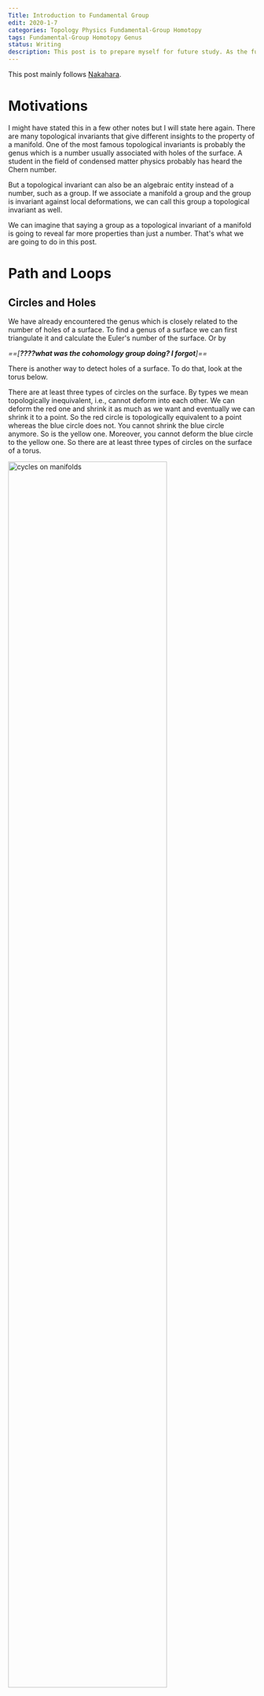```yaml
---
Title: Introduction to Fundamental Group
edit: 2020-1-7
categories: Topology Physics Fundamental-Group Homotopy
tags: Fundamental-Group Homotopy Genus
status: Writing
description: This post is to prepare myself for future study. As the fundamental group plays an important role in many parts of topological insulators. 
---
```


$$
\newcommand{\ket}[1]{\vert {#1} \rangle}
\newcommand{\bra}[1]{\langle {#1} \vert}
\newcommand{\braket}[2]{\left\langle {#1}\! \mid \!{#2} \right\rangle}
\newcommand{\Partial}[2]{\frac{\partial {#1}}{\partial{#2}}}
\newcommand{\emath}{\mathrm e}
\newcommand{\R}{\mathbb R}
$$

This post mainly follows [Nakahara](https://cds.cern.ch/record/640926/files/0750306068_TOC.pdf).

# Motivations

I might have stated this in a few other notes but I will state here again. There are many topological invariants that give different insights to the property of a manifold. One of the most famous topological invariants is probably the genus which is a number usually associated with holes of the surface. A student in the field of condensed matter physics probably has heard the Chern number. 

But a topological invariant can also be an algebraic entity instead of a number, such as a group. If we associate a manifold a group and the group is invariant against local deformations, we can call this group a topological invariant as well. 

We can imagine that saying a group as a topological invariant of a manifold is going to reveal far more properties than just a number. That's what we are going to do in this post.

# Path and Loops

## Circles and Holes

We have already encountered the genus which is closely related to the number of holes of a surface. To find a genus of a surface we can first triangulate it and calculate the Euler's number of the surface. Or by 

*==[**????what was the cohomology group doing? I forgot**]==*

There is another way to detect holes of a surface. To do that, look at the torus below. 

There are at least three types of circles on the surface. By types we mean topologically inequivalent, i.e., cannot deform into each other. We can deform the red one and shrink it as much as we want and eventually we can shrink it to a point. So the red circle is topologically equivalent to a point whereas the blue circle does not. You cannot shrink the blue circle anymore. So is the yellow one. Moreover, you cannot deform the blue circle to the yellow one. So there are at least three types of circles on the surface of a torus.

<img src="https://raw.githubusercontent.com/yk-liu/yk-liu.github.io/master/_posts/2019-10-29-Introduction-to-Foundemental-Group/assets/nonContractibleCircles.png" alt="cycles on manifolds" width="80%">

On the other hand, all circles on a sphere are contractible, meaning they are all topologically equivalent to a point. Circles on a two-holed torus are more complicated but the results are shown above as well. 

Obviously, the above results are topological, as we can deform the manifold continuously but the conclusion remains the same. So in some sense, the number of inequivalent circles can be used as a topological invariant. Mathematically it's hard to prove that "there is no way to deform the circles into one another", or to prove "there are only these types of circles on the surface". To do that, we are going to use some definitions. 

> If you are not interested in the mathematical details, you can jump directly to [Calculation of Fundamental Groups](#calculation-of-fundamental-groups)

## Mathematical Structures among Paths and Loops

A path on a manifold can be seen as a map from an interval in real axis $I=[0,1]\in\R^1$ to a (continuous) line on the manifold $\mathcal M$. We denote the map as

$$
\alpha: I\rightarrow \mathcal M,
$$

where $\alpha(0)=x _ 0$ and $\alpha(1)=x _ 1$ are considered the beginning and the end of the line. We will from now on use the map $\alpha$ to indicate the path on the manifold.

<img src="https://raw.githubusercontent.com/yk-liu/yk-liu.github.io/master/_posts/2019-10-29-Introduction-to-Foundemental-Group/assets/pathandloops.png" alt="path, loops and points on manifold" width="60%">

If $x _ 0=x _ 1$, naturally we call $\alpha$ a loop that start at $x _ 0$ or whose base point is $x _ 0$.

What's interesting about the path and circles defined about is paths as a set behave like a group.

First, we can define a multiplication between a path $\alpha$ and a path $\beta$ as $\alpha * \beta$, where

$$
\alpha * \beta(s) = 
\cases{
\alpha(2s),\quad  0\le s \le 1/2\\
\beta(2s-1),\quad  1/2\le s \le 1
}
$$

Intuitively the operation is defined as moving along the first path and continuously transit to another with equal time spent on either of the paths. Hence we require that for our multiplication to give a continuous path, the second path must start where the first path ends. 

<img src="https://raw.githubusercontent.com/yk-liu/yk-liu.github.io/master/_posts/2019-10-29-Introduction-to-Foundemental-Group/assets/multiplication.png" alt="multiplication of paths on manifold" width="60%">

Note that the coefficients in the map can be defined in other ways as well, say

$$
\alpha * \beta(s) = 
\cases{
\alpha(8s^2),\quad  0\le s \le 1/8\\
\beta((8s-1)/7),\quad  1/8\le s \le 1
}
$$

is the same path on the manifold. We made our choice but you can make yours. From now on we will use the former one for its simplicity. 

The multiplication is associative, which we will prove later in this post. But we can see direct by manipulating the paths.

<img src="https://raw.githubusercontent.com/yk-liu/yk-liu.github.io/master/_posts/2019-10-29-Introduction-to-Foundemental-Group/assets/associativityM.png" alt="associativity of multiplication of paths shown on manifold" width="40%">

The multiplication is communitive, as the multiplication is defined in such a way that if $\alpha*\beta$ and $\beta*\alpha$ both exist, they must form a loop. The result of the multiplication is only going to be the same loop. As is indicated in the sketch below. The direction of the loop is indicated by the black arrow. There is a small nuance that even the results "overlap", they actually give us "two loops with different base points". We will address this issue later when we talk about homotopic maps.

<img src="https://raw.githubusercontent.com/yk-liu/yk-liu.github.io/master/_posts/2019-10-29-Introduction-to-Foundemental-Group/assets/Abelian.png" alt="multiplication of paths on manifold is communitive" width="60%">

The identity we choose here is going to be a constant map $c$ which correspond to a point in the manifold, 

$$
c _ {x _ 0} : I \rightarrow x _ 0\in \mathcal M
$$

Obviously, the identity here is not unique and we will address that in a minute.

The inverse of a path is defined as traveling along the path reversely. The inverse is denoted as $\alpha^{-1}$,

$$
\alpha^{-1}(s) =\alpha(1-s), s\in I
$$

<img src="https://raw.githubusercontent.com/yk-liu/yk-liu.github.io/master/_posts/2019-10-29-Introduction-to-Foundemental-Group/assets/inverse.png" alt="inverse of path and multiplication of path with its inverse" width="80%">

When a path is multiplied with its inverse it does **NOT** gives us the identity, 

$$
\alpha * \alpha^{-1}(s) =
\cases{
\alpha(2s),\quad  0\le s \le 1/2\\
\alpha^{-1}(2s-1),\quad  1/2\le s \le 1
}
$$

as traveling back along a path does not erase the path at all. Instead, we have a "double thread" or a collapsed loop.

And now all that's left is closure. We can see that the results of the above operations are still paths. So we have an algebraic structure among the paths. 

The operations defined above can be a bit awkward, as the inverse and identity's definition does not fully match, and the multiplication only between the elements that have a least one common end. Things do look better if we look at only loops that start from a certain point. That way the multiplication does make more sense, but the inverse is still odd.

# Making a Group

As is stated before, paths do not form a group under operations defined above. As definitions related to an identity in a group is that 

> Identity $e$ is the **unique** element from group $G$ such that for all $g\in G$,
> 
> $$
> eg=ge=g, \\
> gg^{-1} = e.  
> $$

Luckily, mathematicians know what to do with this type of situation. To make the set of loops with the aforementioned operations a group, we can treat a few elements as the same element, as dividing the elements into different classes. And if we do that in a clever way for other elements in the set as well and look at the multiplication between classes, we might be able to define a group.

> Mathematically the "classes" are called equivalence classes, defined by [equivalence relations](https://en.wikipedia.org/wiki/Equivalence _ relation)

From the topology point of view, this "division by class" is natural as we do not care about the actual shape of loops, but their topology. We can continuously deform them on the manifold as much as we want but this will not alter the topological property of the paths. So we might as well pick one path from each "topological type" and study them. 

# Homotopy Relation Represented by $F$

Mathematically, we state the equivalence relation defined as **homotopic relation**: 

Let $\alpha, \beta$ be loops at $x _ 0$, if there exists a continuous map $F: I\times T\rightarrow \mathcal M$  such that

$$
F(s,0)=\alpha(s)\quad \text{start from $\alpha$ at $t=0$}\\
F(s,1)=\beta(s)\quad \text{end at $\beta$ at $t=1$}\\
F(0,t)= F(1,t)\quad \text{the base point is still at all $t$},
$$

with $s,t\in[0,1]$, we call $\alpha$ and $\beta$ to be homotopic, denoted as $\alpha\sim \beta$.

<img src="https://raw.githubusercontent.com/yk-liu/yk-liu.github.io/master/_posts/2019-10-29-Introduction-to-Foundemental-Group/assets/StaticF.png" alt="static representation of F function" width="45%">

There is a nice way to visualize the idea. Imagine we slowly deform $\alpha$ into $\beta$ as time goes by. We take snapshots of the shape of the path and stack them on top of each other. The shapes of the path will trace out a surface in $2+1$ dimension. As is shown above, a straight path is deformed to a curved one. The requirement of continuousness is made clear by requiring that the surfaces that the paths trace is continuous. **We can say that $F$ can be fully represented by the surface is drawn above**.

Here is an animated version of the map $F$ just for fun. The code is written in Mathematica. I provide the code [here](https://github.com/yk-liu/yk-liu.github.io/blob/master/_posts/2019-10-29-Introduction-to-Foundemental-Group/assets/TimeElapseOfF.nb) if you want to play with it yourself.

<img src="https://raw.githubusercontent.com/yk-liu/yk-liu.github.io/master/_posts/2019-10-29-Introduction-to-Foundemental-Group/assets/VisualizationOfF.gif" alt="animated representation of F function" width="30%">

Nakahara mainly used the $2$-dimension notation as below. 

<img src="https://raw.githubusercontent.com/yk-liu/yk-liu.github.io/master/_posts/2019-10-29-Introduction-to-Foundemental-Group/assets/simpleF.png" alt="animated representation of F function" width="25%">

The planar diagram is to be read in this way: There are two different type of time. The first time denoted by $s$ is the time we spend traveling along some path. This $s$ parameter determines how long we spend on the path. There is also a time denoted by $t$, which signifies the which point we are during the deformation. Keep it in mind that both axis are time of different types will avoid confusion about what is deformed later in this note.

> A better way to draw it would be to color map the path with the distance traveled along it, and then plot the $3$d diagram. That way we seethe entire picture on one diagram. It's a nice thing to have, but I am running a bit short on time, so we will do without it. If you are interested you can plot it yourself or email me so we can work together.

This could be misleading in the following way, but I will include them as they provide some insight into which types of functions we should use to construct the continuous map $F$ in later times.

> 1.  When there is actually a "deformation" happening to the actual paths as in the case $\alpha\rightarrow \beta$, the $F$ can look like an identity map.
>
> 2. When there is absolutely no deformation happening to the actual path as we will see later, the $F$ can look like there is a deformation. Consider $\alpha*\beta$ and $\beta * \alpha$. The result of the same shape, but there is a twist in $F$'s planar diagram. (There are no kinks in the map $F$ if we were to represent it in $3D$. But here we have a walk-around for the planar diagram: wrap it around a cylinder to represent that $\alpha$ and $\beta$ connects to a full circle. Even then, there is no deformation happening to the shape of any of the paths.)
>
>    <img src="https://raw.githubusercontent.com/yk-liu/yk-liu.github.io/master/_posts/2019-10-29-Introduction-to-Foundemental-Group/assets/AbelianF.png" alt="Communitive multiplication of paths represented by F " width="40%">

# Homotopy as an Equivalence Relation

There are three requirements for a relation to be an equivalent relation, namely reflectivity, symmetry, transitivity. We will proof the one by one.

- Reflectivity

  $\alpha\sim\alpha$: Take $F(s,t)=\alpha(s), \quad\forall t$.

- Symmetry

  If $\alpha\sim\beta$, There exists $ F(s,t)$ such that $F(s,0)=\alpha(s),\ F(s,1)=\beta(s),\ F(0,t)= F(1,t)$. We have that $F(s,1-t)$ is the map $\beta\rightarrow\alpha$. This can be seen as a time reversal.

- Transitivity

  If $\alpha\substack{F _ 1\\ \huge\sim}\beta$ and $\beta \substack{F _ 2\\ \huge\sim} \gamma$. Then the function $F(s,t)=\cases{F _ 1(s,2t),\quad t\in (0,1/2)\\F _ 2(s,2t-1),\quad t\in (1/2,1)}$ maps $\alpha$ to $\gamma$, namely $\alpha\sim\gamma$. Visually that's equivalent of gluing the surfaces of $F _ 1$ and $F _ 2$ together.
  
  <img src="https://raw.githubusercontent.com/yk-liu/yk-liu.github.io/master/_posts/2019-10-29-Introduction-to-Foundemental-Group/assets/transitivityF.png" alt="Transitivity of homotopy paths represented by F" width="80%">

Hence by definition, homotopy is an equivalence relation. 

We see that homotopy relations respects or preserves multiplication, namely, if $\alpha _ 1\substack{F _ \alpha\\ \huge\sim}\alpha _ 2$, and $\beta _ 1\substack{F _ \beta\\ \huge\sim}\beta _ 2$, then we have $\alpha _ 1*\beta _ 1 \sim \alpha _ 2*\beta _ 2$. This can be shown using the following diagram. 

<img src="https://raw.githubusercontent.com/yk-liu/yk-liu.github.io/master/_posts/2019-10-29-Introduction-to-Foundemental-Group/assets/equivalenceM.png" alt="homotopy equivalence respects multiplication of paths" width="80%">

We can proof it by construction $F(s,t)=\cases{F _ 1(2s,t),\quad s\in (0,1/2)\\F _ 2(2s-1,t),\quad s\in (1/2,1)}$. 


> Note about equivalence relation and **why we need homotopy**:
>
> I imagine this is a new concept for most of the viewers of this post. So I will give some background to the notion here.
>
> Any relation that has reflectivity, symmetry, transitivity is by definition an equivalence relation. Equality and inequalities are obvious types of equivalence. Some other equivalence relations include the famous **congruence and similarity** between shapes such as triangles. The equivalence relation itself is not very useful.
>
> The equivalence relation of a set tells us that there are elements that can be seen as equivalent which enable us to define equivalent classes. This enables us to group elements that behave the same (equivalently). And we don't have to look at every element, but the representatives of each class. 
>
> Consider the following equivalence relation defined over $\mathbb Z-\{0\}$: 
>
> > If $a,b\in \mathbb Z$, $a+b\gt 0$, we call $a\sim b$. (This equivalence relation is such "grouping by the same sign")
> >
> > It's evident 
> >
> > 1.  $a\sim a$.
> > 2.  If $a\sim b$, then $b\sim a$.
> > 3.  If $a\sim b$ and $b\sim c$, then $a\sim c$.
>
> Then we have the equivalence relation $\sim$ that distinguishes two subsets of $\mathbb Z- \{0\}$. We denote them to be $[1]$ and $[-1]$. This information reveals the structure of the set. (It actually gives a new set with only two elements: $\{[-1],[1]\}$. This is sometimes denoted as $\mathbb Z- \{0\}/\sim$.) But still, it's not of much use.
>
> When we discover that the equivalence class preserves (or respects) multiplication, that's when things become interesting. Namely we know if $a _ 1\sim a _ 2, b _ 1 \sim b _ 2$ ($a$'s are of the same sign, and so are $b$), then $a _ 1 \times a _ 2\sim b _ 1\times b _ 2$. We have **new group** $\{[-1],[1]\}$ with multiplication.
>
> By doing so, have a new group defined from the old one. Of course, this is an equivalence relation was constructed out of a group. **But in the case of homotopy, we were able to construct a group out of a set that does not have a group structure. That's why we need to define homotopy.** 
>

# Homotopy Makes Paths a Group

We will show that if we consider the set of homotopy classes instead of actual paths at base point $x _ 0$, we have a group. This group denoted as $\pi _ 1(\mathcal M, x _ 0)$, called the **fundamental group**. 

Since the homotopy relation respects the multiplication, namely if $\alpha _ 1\substack{F _ \alpha\\ \huge\sim}\alpha _ 2$, and $\beta _ 1\substack{F _ \beta\\ \huge\sim}\beta _ 2$, then we have $\alpha _ 1*\beta _ 1 \sim \alpha _ 2*\beta _ 2$, we can define the multiplication between classes as

$$
[\alpha]*[\beta]=[\alpha*\beta].
$$

In other words, we can use elements from each class as representatives and whatever relation these elements have, we can always find the corresponding relations of the classes they belong by putting them to the class.

To show that the set of paths under homotopy relation does form a group, there are four requirements we need to show, namely closedness, associativity, unique unit and inverse. We will prove them one by one.

## Closedness:

This is evident. A path multiplied to a path is still a path. Hence belongs to a class.

## Associativity:

To prove the associativity between classes, 

$$
([\alpha]*[\beta])*[\gamma]=[\alpha]*([\beta]*[\gamma])
$$

we can prove using the elements first.

$$
\begin{align}
(\alpha*\beta)(s) =
\cases{
\alpha(2s), \quad s\in[0,\tfrac{1}{2}]\\
\beta(2s-1), \quad  s \in[\tfrac{1}{2},1]
},\quad 
\big((\alpha*\beta)*\gamma \big)(s) =
\cases{
\alpha(4s), \quad s\in[0,\tfrac{1}{4}]\\
\beta(4s-1), \quad s\in[\tfrac{1}{4},\tfrac{1}{2}]\\
\gamma(2s-1), \quad s\in[\tfrac{1}{2},1]\\
} 
\\
(\beta*\gamma)(s) =
\cases{
\beta(2s), \quad s\in[0,\tfrac{1}{2}]\\
\gamma(2s-1), \quad s \in[\tfrac{1}{2},1]
}, \quad
\big(\alpha*(\beta*\gamma) \big)(s) =
\cases{
\alpha(2s), \quad s\in[0,\tfrac{1}{2}]\\
\beta(4s-2), \quad s\in[\tfrac{1}{2},\tfrac{3}{4})]\\
\gamma(4s-3), \quad s\in[\tfrac{3}{4},1]\\
} 
\end{align}
$$

> This was already evident even without the expression by looking at the results as stated before. Here we are going for a mathematical proof.
>
> <img src="https://raw.githubusercontent.com/yk-liu/yk-liu.github.io/master/_posts/2019-10-29-Introduction-to-Foundemental-Group/assets/associativityM.png" alt="associativity of multiplication of paths shown on manifold" width="30%">

Our mission is to find a continuous map $F$ that maps from $\big((\alpha*\beta)*\gamma \big)$ to $\big(\alpha*(\beta*\gamma) \big)$. One easy way to do this is to find the following $F$ with the mapping characterized by (monotonically increasing w.r.t. $s$ for simplicity) $f _ 1$, $f _ 2$ and $f _ 3$. Note the range of the parameters of the paths are determined by the maximal of $f$s which conveniently locate at $s=1$.

$$
\begin{align*}
F(s,t) =\cases{
\alpha(f _ 1(s,t)), \quad s\in[0,g _ 1(t)]\\
\beta(f _ 2(s,t)), \quad s\in[g _ 1(t),g _ 2(t)]\\
\gamma(f _ 3(s,t)), \quad s\in[g _ 2(t),1]\\
} 
\end{align*}
$$

The constraints on $g$'s are

$$
\begin{array}{llll}
g _ 1(0) = \tfrac{1}{4}, & g _ 1(1) =\tfrac{1}{2}\\
g _ 2(0) =\tfrac{1}{2}, & g _ 2(1) = \tfrac{3}{4}\\
\end{array}
$$

The constraints on the $f$'s are defined by the the "partitions" of $\alpha$, $\beta$ and $\gamma$ at $t=0$ and $t=1$. Namely 

$$
\begin{array}{llll}
f _ 1(s,0) = 4s, & f _ 1(s,1) = 2s, & f _ 1(0,t)=0, & f _ 1(g _ 1(t),t)=1.\\
f _ 2(s,0) = 4s-1, & f _ 2(s,1) = 4s-2.& f _ 2(g _ 1(t),t)=0, & f _ 3(g _ 2(t),t)=1\\
f _ 3(s,0) = 2s-1, & f _ 3(s,1) = 4s-3.& f _ 3(g _ 2(t),t)=0, & f _ 3(1,t)=1\\
\end{array}
$$

There are obviously many choices of $f$'s and $g$'s that gives the above result, you can fit an exponential function if you want. This freedom of choice corresponds to the freedom of choices of continuously deforming the paths. For simplicity, we choose linear functions for $g$ and then find expressions for $t$.

After finding $g$, I don't have a good way of determining the expression for $f$, other than trial and error. One hint is to look at the planar diagram of $F$. If there is a stretch, the expression is typically of the form $s/t$, else it would the linear combination of $s$ and $t$.

The result we have is 

$$
\begin{align*}
F(s,t) =\cases{
\alpha(\frac{4s}{1+t}), \quad s\in[0,\tfrac{t+1}{4}]\\
\beta(4s-1-t), \quad s\in[\tfrac{t+1}{4},\tfrac{t+2}{4}]\\
\gamma(\frac{4s-t-2}{2-t}), \quad s\in[\tfrac{t+2}{4},1]\\
} 
\end{align*}
$$

This map $F$ is continuous. Here are the planar diagram and $3$-dimensional representation of $F$. 

<img src="https://raw.githubusercontent.com/yk-liu/yk-liu.github.io/master/_posts/2019-10-29-Introduction-to-Foundemental-Group/assets/associativityF.png" alt="associativity of multiplication of paths shown by F" width="60%">

Be very careful with what this sketch represents. Again, there is absolutely no deformation if we take $\alpha$, $\beta$ and $\gamma$ as path and multiply them. You can see it by just looking at the result without the mathematical proof. The "tilted deformation" is actually the re-distribution of time spend of each path.

> I actually spent 2 hours trying to visualize this deformation while writing this note. I could not wrap it around my head why every time I get a constant map instead of a nice deformation as is shown above. Then I realized that that's exactly what we are trying to proof: geometrically the map $([\alpha]*[\beta])*[\gamma]=[\alpha]*([\beta]*[\gamma])$ is identity map. 

## Unique unit:

The unique unit element is just $c _ x: I \rightarrow x\in \mathcal M$. We need to show that

$$
[\alpha] ∗ [c _ x] = [\alpha] \text{ and } [c _ x] ∗ [\alpha] = [\alpha]
$$

This is shown by using

$$
\begin{align*}
F(s,t) =\cases{
\alpha(\frac{2s}{t}), \quad s\in[0,\tfrac{t+1}{2}]\\
x, \quad s\in[\tfrac{t+1}{2},1]
} 
\end{align*}
$$

And the planar diagram is as following

<img src="https://raw.githubusercontent.com/yk-liu/yk-liu.github.io/master/_posts/2019-10-29-Introduction-to-Foundemental-Group/assets/unityF.png" alt="unity element as shown by homotopy map" width="60%">

The planar diagram shows the change of time distributed on the paths, and the $3$d diagram shows what happens to the actual shape: nothing, hence the name unity.

## Inverse

We will show that $\alpha^{-1}*\alpha=\alpha*\alpha^{-1}=c_x$. The homotopy map is 
$$
F(s, t) = \cases{
\alpha(2s(1 − t)), \quad s\in[0,\tfrac{1}{2}]\\
\alpha(2(1−s)(1-t)), \quad s\in[\tfrac{1}{2},1]
}
$$
This map gives us $\alpha^{-1}*\alpha\sim c_x$. Substitute $s$ with $1-s$ and we have the other relation. This gives us the inverse.

<img src="https://raw.githubusercontent.com/yk-liu/yk-liu.github.io/master/_posts/2019-10-29-Introduction-to-Foundemental-Group/assets/inverseF.png" alt="inverse of path as shown by homotopy map" width="60%">

Notice that the planar diagram of $F$ can is again drawn as a square even if one of the path is a single point, since the $x$-axis correspond to traveling time along the path, rather than actual shape of it. In the left planar diagram we see that initially we spent an infinitely small amount of time at $x_0$ and spend most of the time at the two path. During the deformation, we spend less and less time on the path but spend more and more time at the starting point. Finally we spend all the time on the single point and 

Notice that different orders give different planar diagrams of $F$ but the $3$d diagram does not change. 

# Invariance of Fundamental Group

So now we have proven that the homotopy classes of path of a manifold at a given point does constitute a group. This group is called the fundamental group of manifold $\mathcal M$ at point $x$, denoted as $\pi_1(\mathcal M , x)$. This group is also called the first homotopy group.

We have yet to prove that this fundamental group is invariant under continuous deformation. And more importantly, the fundamental group we have now is not of much use since there are infinite many choices of $x$ on a given manifold $\mathcal M$ and we don't know which point should we use. These two problems will be addressed in this section. 

Both of the proof is related to the equivalent classes defined before.

## Invariance under Continuous Deformation





## Invariance of Choice of Base Point





# Calculation of Fundamental Groups

(From a heuristic point of view, this chapter can be moved to the beginning for a clearer picture.)

So far, we have successfully found an topological invariant that's a group. The problem we have right now is that how can we rigorously enumerate all the homotopy classes to form this group? How can we calculate the group for a given manifold?

## Edge Paths

## Contractions of Edge Paths

## Maximal Tree of a Polyhedron

## Torus' Triangulation as Example

## Non-Regular Triangulation's Fundamental Groups







